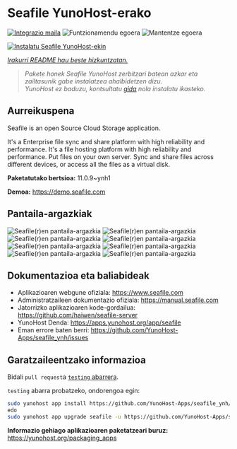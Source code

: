 <!--
Ohart ongi: README hau automatikoki sortu da <https://github.com/YunoHost/apps/tree/master/tools/readme_generator>ri esker
EZ editatu eskuz.
-->

# Seafile YunoHost-erako

[![Integrazio maila](https://dash.yunohost.org/integration/seafile.svg)](https://dash.yunohost.org/appci/app/seafile) ![Funtzionamendu egoera](https://ci-apps.yunohost.org/ci/badges/seafile.status.svg) ![Mantentze egoera](https://ci-apps.yunohost.org/ci/badges/seafile.maintain.svg)

[![Instalatu Seafile YunoHost-ekin](https://install-app.yunohost.org/install-with-yunohost.svg)](https://install-app.yunohost.org/?app=seafile)

*[Irakurri README hau beste hizkuntzatan.](./ALL_README.md)*

> *Pakete honek Seafile YunoHost zerbitzari batean azkar eta zailtasunik gabe instalatzea ahalbidetzen dizu.*  
> *YunoHost ez baduzu, kontsultatu [gida](https://yunohost.org/install) nola instalatu ikasteko.*

## Aurreikuspena

Seafile is an open Source Cloud Storage application.

It's a Enterprise file sync and share platform with high reliability and performance. It's a file hosting platform with high reliability and performance. Put files on your own server. Sync and share files across different devices, or access all the files as a virtual disk.


**Paketatutako bertsioa:** 11.0.9~ynh1

**Demoa:** <https://demo.seafile.com>

## Pantaila-argazkiak

![Seafile(r)en pantaila-argazkia](./doc/screenshots/mobile-ios-client.jpg)
![Seafile(r)en pantaila-argazkia](./doc/screenshots/drive-client.png)
![Seafile(r)en pantaila-argazkia](./doc/screenshots/file-locking.jpg)
![Seafile(r)en pantaila-argazkia](./doc/screenshots/access-logs.jpg)
![Seafile(r)en pantaila-argazkia](./doc/screenshots/file-history.png)
![Seafile(r)en pantaila-argazkia](./doc/screenshots/wiki_en.png)
![Seafile(r)en pantaila-argazkia](./doc/screenshots/sharing-dialog.png)
![Seafile(r)en pantaila-argazkia](./doc/screenshots/sync-client.jpg)

## Dokumentazioa eta baliabideak

- Aplikazioaren webgune ofiziala: <https://www.seafile.com>
- Administratzaileen dokumentazio ofiziala: <https://manual.seafile.com>
- Jatorrizko aplikazioaren kode-gordailua: <https://github.com/haiwen/seafile-server>
- YunoHost Denda: <https://apps.yunohost.org/app/seafile>
- Eman errore baten berri: <https://github.com/YunoHost-Apps/seafile_ynh/issues>

## Garatzaileentzako informazioa

Bidali `pull request`a [`testing` abarrera](https://github.com/YunoHost-Apps/seafile_ynh/tree/testing).

`testing` abarra probatzeko, ondorengoa egin:

```bash
sudo yunohost app install https://github.com/YunoHost-Apps/seafile_ynh/tree/testing --debug
edo
sudo yunohost app upgrade seafile -u https://github.com/YunoHost-Apps/seafile_ynh/tree/testing --debug
```

**Informazio gehiago aplikazioaren paketatzeari buruz:** <https://yunohost.org/packaging_apps>
